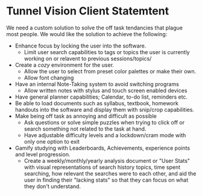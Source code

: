 # Tunnel Vision Client Statemtent

We need a custom solution to solve the off task tendancies that plague most people. We would like the solution to achieve the following:
 - Enhance focus by locking the user into the software.
    - Limit user search capabilities to tags or topics the user is currently working on or relavent to previous sessions/topics/
 - Create a *cozy* environment for the user.
    - Allow the user to select from preset color palettes or make their own.
    - Allow font changing
 - Have an internal Note-Taking system to avoid switching programs
    - Allow written notes with stylus and touch screen enabled devices
 - Have general planner capabilities; Calendar, to-do list, reminders etc.
 - Be able to load documents such as syllabus, textbook, homework handouts into the software and display them with snip/crop capabilities.
 - Make being off task as annoying and difficult as possible
     - Ask questions or solve simple puzzles when trying to click off or search something not related to the task at hand.
     - Have adjustable difficulty levels and a lockdown/cram mode with only one option to exit
- Gamify studying with Leaderboards, Achievements, experience points and level progression.
    - Create a weekly/monthly/yearly analysis document or "User Stats" with visual representations of search history topics, time spent searching, how relevant the searches were to each other, and aid the user in finding their "lacking stats" so that they can focus on what they don't understand.

